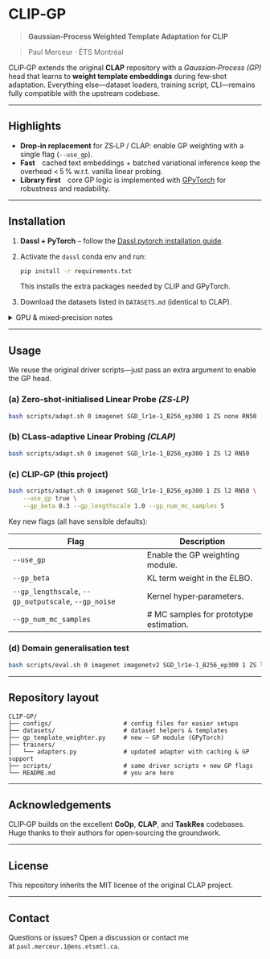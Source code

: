 # CLIP‑GP

> **Gaussian‑Process Weighted Template Adaptation for CLIP**  

> Paul Merceur ⋅ ÉTS Montréal

CLIP‑GP extends the original **CLAP** repository with a *Gaussian‑Process (GP)*
head that learns to **weight template embeddings** during few‑shot adaptation.
Everything else—dataset loaders, training script, CLI—remains fully compatible
with the upstream codebase.

---

## Highlights

* **Drop‑in replacement** for ZS‑LP / CLAP: enable GP weighting with a single
  flag (`--use_gp`).
* **Fast** cached text embeddings + batched variational inference keep the
  overhead < 5 % w\.r.t. vanilla linear probing.
* **Library first** core GP logic is implemented with
  [GPyTorch](https://gpytorch.ai/) for robustness and readability.

---

## Installation

1. **Dassl + PyTorch** – follow the
   [Dassl.pytorch installation guide](https://github.com/KaiyangZhou/Dassl.pytorch#installation).
2. Activate the `dassl` conda env and run:

   ```bash
   pip install -r requirements.txt
   ```

   This installs the extra packages needed by CLIP and GPyTorch.
3. Download the datasets listed in `DATASETS.md` (identical to CLAP).

<details>
<summary>GPU &amp; mixed‑precision notes</summary>

* FP16/AMP are fully supported. 
* Multi‑GPU training is unchanged—GP parameters live on the same device as the
  adapter.

</details>

---

## Usage

We reuse the original driver scripts—just pass an extra argument to enable the
GP head.

### (a) Zero‑shot‑initialised Linear Probe *(ZS‑LP)*

```bash
bash scripts/adapt.sh 0 imagenet SGD_lr1e-1_B256_ep300 1 ZS none RN50
```

### (b) CLass‑adaptive Linear Probing *(CLAP)*

```bash
bash scripts/adapt.sh 0 imagenet SGD_lr1e-1_B256_ep300 1 ZS l2 RN50
```

### (c) **CLIP‑GP** (this project)

```bash
bash scripts/adapt.sh 0 imagenet SGD_lr1e-1_B256_ep300 1 ZS l2 RN50 \
    --use_gp true \
    --gp_beta 0.3 --gp_lengthscale 1.0 --gp_num_mc_samples 5
```

Key new flags (all have sensible defaults):

| Flag                                                 | Description                            |
| ---------------------------------------------------- | -------------------------------------- |
| `--use_gp`                                           | Enable the GP weighting module.        |
| `--gp_beta`                                          | KL term weight in the ELBO.            |
| `--gp_lengthscale`, `--gp_outputscale`, `--gp_noise` | Kernel hyper‑parameters.               |
| `--gp_num_mc_samples`                                | # MC samples for prototype estimation. |

### (d) Domain generalisation test

```bash
bash scripts/eval.sh 0 imagenet imagenetv2 SGD_lr1e-1_B256_ep300 1 ZS l2 RN50 --use_gp true
```

---

## Repository layout

```
CLIP-GP/
├── configs/                    # config files for easier setups
├── datasets/                   # dataset helpers & templates
├── gp_template_weighter.py     # new – GP module (GPyTorch)
├── trainers/
│   └── adapters.py             # updated adapter with caching & GP support
├── scripts/                    # same driver scripts + new GP flags
└── README.md                   # you are here
```

---

## Acknowledgements

CLIP‑GP builds on the excellent **CoOp**, **CLAP**, and **TaskRes** codebases.
Huge thanks to their authors for open‑sourcing the groundwork.

---

## License

This repository inherits the MIT license of the original CLAP project.

---

## Contact

Questions or issues? Open a discussion or contact me at `paul.merceur.1@ens.etsmtl.ca`.
